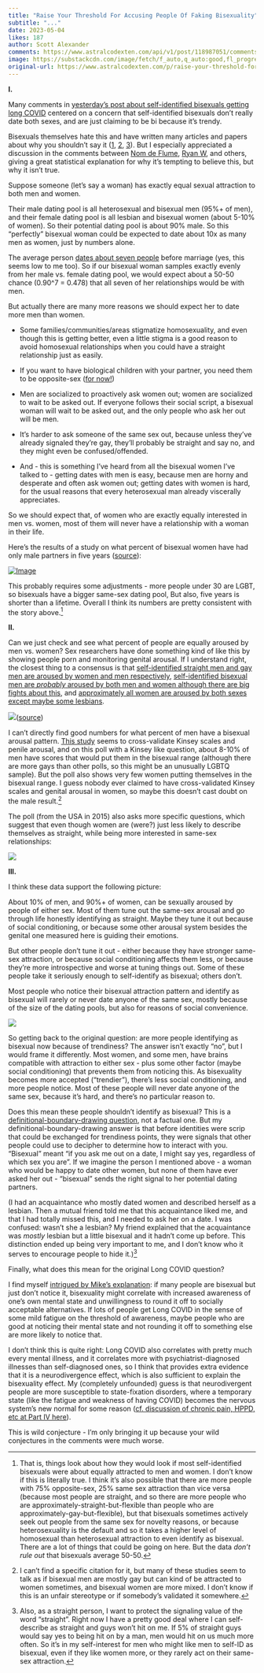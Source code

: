 ```yaml
---
title: "Raise Your Threshold For Accusing People Of Faking Bisexuality"
subtitle: "..."
date: 2023-05-04
likes: 187
author: Scott Alexander
comments: https://www.astralcodexten.com/api/v1/post/118987051/comments?&all_comments=true
image: https://substackcdn.com/image/fetch/f_auto,q_auto:good,fl_progressive:steep/https%3A%2F%2Fsubstack-post-media.s3.amazonaws.com%2Fpublic%2Fimages%2F9912f0d9-cde4-490e-9644-5b844cb506f9_919x577.png
original-url: https://www.astralcodexten.com/p/raise-your-threshold-for-accusing
---
```

**I.**

Many comments in [yesterday’s post about self-identified bisexuals getting long COVID](https://astralcodexten.substack.com/p/replication-attempt-bisexuality-and) centered on a concern that self-identified bisexuals don’t really date both sexes, and are just claiming to be bi because it’s trendy.

Bisexuals themselves hate this and have written many articles and papers about why you shouldn’t say it ([1](https://www.nytimes.com/2014/03/23/magazine/the-scientific-quest-to-prove-bisexuality-exists.html), [2](https://www.ncbi.nlm.nih.gov/pmc/articles/PMC7539694/), [3](https://funcrunch.medium.com/lets-celebrate-bisexuality-minus-the-identity-policing-868f8435b297)). But I especially appreciated a discussion in the comments between [Nom de Flume](https://astralcodexten.substack.com/p/replication-attempt-bisexuality-and/comment/15561054), [Ryan W](https://astralcodexten.substack.com/p/replication-attempt-bisexuality-and/comment/15566557), and others, giving a great statistical explanation for why it’s tempting to believe this, but why it isn’t true. 

Suppose someone (let’s say a woman) has exactly equal sexual attraction to both men and women.

Their male dating pool is all heterosexual and bisexual men (95%+ of men), and their female dating pool is all lesbian and bisexual women (about 5-10% of women). So their potential dating pool is about 90% male. So this “perfectly” bisexual woman could be expected to date about 10x as many men as women, just by numbers alone.

The average person [dates about seven people](https://www.inquirer.com/philly/living/sex_love_dating/238600191.html) before marriage (yes, this seems low to me too). So if our bisexual woman samples exactly evenly from her male vs. female dating pool, we would expect about a 50-50 chance (0.90^7 = 0.478) that all seven of her relationships would be with men.

But actually there are many more reasons we should expect her to date more men than women. 

  * Some families/communities/areas stigmatize homosexuality, and even though this is getting better, even a little stigma is a good reason to avoid homosexual relationships when you could have a straight relationship just as easily. 

  * If you want to have biological children with your partner, you need them to be opposite-sex ([for now!](https://www.technologyreview.com/2021/10/28/1038172/conception-eggs-reproduction-vitro-gametogenesis/))

  * Men are socialized to proactively ask women out; women are socialized to wait to be asked out. If everyone follows their social script, a bisexual woman will wait to be asked out, and the only people who ask her out will be men.

  * It’s harder to ask someone of the same sex out, because unless they’ve already signaled they’re gay, they’ll probably be straight and say no, and they might even be confused/offended. 

  * And - this is something I’ve heard from all the bisexual women I’ve talked to - getting dates with men is easy, because men are horny and desperate and often ask women out; getting dates with women is hard, for the usual reasons that every heterosexual man already viscerally appreciates. 




So we should expect that, of women who are exactly equally interested in men vs. women, most of them will never have a relationship with a woman in their life.

Here’s the results of a study on what percent of bisexual women have had only male partners in five years ([source](https://cspicenter.org/reports/born-this-way-the-rise-of-lgbt-as-a-social-and-political-identity/)):

[![Image](https://substackcdn.com/image/fetch/w_1456,c_limit,f_auto,q_auto:good,fl_progressive:steep/https%3A%2F%2Fsubstack-post-media.s3.amazonaws.com%2Fpublic%2Fimages%2F9912f0d9-cde4-490e-9644-5b844cb506f9_919x577.png)](https://substackcdn.com/image/fetch/f_auto,q_auto:good,fl_progressive:steep/https%3A%2F%2Fsubstack-post-media.s3.amazonaws.com%2Fpublic%2Fimages%2F9912f0d9-cde4-490e-9644-5b844cb506f9_919x577.png)

This probably requires some adjustments - more people under 30 are LGBT, so bisexuals have a bigger same-sex dating pool, But also, five years is shorter than a lifetime. Overall I think its numbers are pretty consistent with the story above.[^1]

**II.**

Can we just check and see what percent of people are equally aroused by men vs. women? Sex researchers have done something kind of like this by showing people porn and monitoring genital arousal. If I understand right, the closest thing to a consensus is that [self-identified straight men and gay men are aroused by women and men respectively](https://sci-hub.st/https://pubmed.ncbi.nlm.nih.gov/15482445/), [self-identified bisexual men are ](https://www.pnas.org/doi/10.1073/pnas.2003631117)_[probably](https://www.pnas.org/doi/10.1073/pnas.2003631117)_[ aroused by both men and women although there are big fights about this](https://www.pnas.org/doi/10.1073/pnas.2003631117), and [approximately all women are aroused by both sexes except maybe some lesbians](https://core.ac.uk/download/pdf/74373343.pdf).

[![](https://substackcdn.com/image/fetch/w_1456,c_limit,f_auto,q_auto:good,fl_progressive:steep/https%3A%2F%2Fsubstack-post-media.s3.amazonaws.com%2Fpublic%2Fimages%2Fbd70e31c-c477-4f00-ab59-d7bcc5660c79_718x433.png)](https://substackcdn.com/image/fetch/f_auto,q_auto:good,fl_progressive:steep/https%3A%2F%2Fsubstack-post-media.s3.amazonaws.com%2Fpublic%2Fimages%2Fbd70e31c-c477-4f00-ab59-d7bcc5660c79_718x433.png)([source](https://sci-hub.st/https://pubmed.ncbi.nlm.nih.gov/15482445/))

I can’t directly find good numbers for what percent of men have a bisexual arousal pattern. [This study](https://www.pnas.org/doi/10.1073/pnas.2003631117) seems to cross-validate Kinsey scales and penile arousal, and on this poll with a Kinsey like question, about 8-10% of men have scores that would put them in the bisexual range (although there are more gays than other polls, so this might be an unusually LGBTQ sample). But the poll also shows very few women putting themselves in the bisexual range. I guess nobody ever claimed to have cross-validated Kinsey scales and genital arousal in women, so maybe this doesn’t cast doubt on the male result.[^2]

The poll (from the USA in 2015) also asks more specific questions, which suggest that even though women are (were?) just less likely to describe themselves as straight, while being more interested in same-sex relationships:

[![](https://substackcdn.com/image/fetch/w_1456,c_limit,f_auto,q_auto:good,fl_progressive:steep/https%3A%2F%2Fsubstack-post-media.s3.amazonaws.com%2Fpublic%2Fimages%2Fa47da967-4f64-48d9-bf72-943ff1ce80e3_1204x636.png)](https://substackcdn.com/image/fetch/f_auto,q_auto:good,fl_progressive:steep/https%3A%2F%2Fsubstack-post-media.s3.amazonaws.com%2Fpublic%2Fimages%2Fa47da967-4f64-48d9-bf72-943ff1ce80e3_1204x636.png)

**III.**

I think these data support the following picture: 

About 10% of men, and 90%+ of women, can be sexually aroused by people of either sex. Most of them tune out the same-sex arousal and go through life honestly identifying as straight. Maybe they tune it out because of social conditioning, or because some other arousal system besides the genital one measured here is guiding their emotions.

But other people don’t tune it out - either because they have stronger same-sex attraction, or because social conditioning affects them less, or because they’re more introspective and worse at tuning things out. Some of these people take it seriously enough to self-identify as bisexual; others don’t.

Most people who notice their bisexual attraction pattern and identify as bisexual will rarely or never date anyone of the same sex, mostly because of the size of the dating pools, but also for reasons of social convenience.

[![](https://substackcdn.com/image/fetch/w_1456,c_limit,f_auto,q_auto:good,fl_progressive:steep/https%3A%2F%2Fsubstack-post-media.s3.amazonaws.com%2Fpublic%2Fimages%2F9dc1ad7c-1545-4501-a5fc-ea7666634a2d_432x417.png)](https://substackcdn.com/image/fetch/f_auto,q_auto:good,fl_progressive:steep/https%3A%2F%2Fsubstack-post-media.s3.amazonaws.com%2Fpublic%2Fimages%2F9dc1ad7c-1545-4501-a5fc-ea7666634a2d_432x417.png)

So getting back to the original question: are more people identifying as bisexual now because of trendiness? The answer isn’t exactly “no”, but I would frame it differently. Most women, and some men, have brains compatible with attraction to either sex - plus some other factor (maybe social conditioning) that prevents them from noticing this. As bisexuality becomes more accepted (“trendier”), there’s less social conditioning, and more people notice. Most of these people will never date anyone of the same sex, because it’s hard, and there’s no particular reason to. 

Does this mean these people shouldn’t identify as bisexual? This is a [definitional-boundary-drawing question](https://slatestarcodex.com/2014/11/21/the-categories-were-made-for-man-not-man-for-the-categories/), not a factual one. But my definitional-boundary-drawing answer is that before identities were scrip that could be exchanged for trendiness points, they were signals that other people could use to decipher to determine how to interact with you. “Bisexual” meant “if you ask me out on a date, I might say yes, regardless of which sex you are”. If we imagine the person I mentioned above - a woman who would be happy to date other women, but none of them have ever asked her out - “bisexual” sends the right signal to her potential dating partners. 

(I had an acquaintance who mostly dated women and described herself as a lesbian. Then a mutual friend told me that this acquaintance liked me, and that I had totally missed this, and I needed to ask her on a date. I was confused: wasn’t she a lesbian? My friend explained that the acquaintance was _mostly_ lesbian but a little bisexual and it hadn’t come up before. This distinction ended up being very important to me, and I don’t know who it serves to encourage people to hide it.)[^3]

Finally, what does this mean for the original Long COVID question?

I find myself [intrigued by Mike’s explanation](https://astralcodexten.substack.com/p/replication-attempt-bisexuality-and/comment/15547922): if many people are bisexual but just don’t notice it, bisexuality might correlate with increased awareness of one’s own mental state and unwillingness to round it off to socially acceptable alternatives. If lots of people get Long COVID in the sense of some mild fatigue on the threshold of awareness, maybe people who are good at noticing their mental state and not rounding it off to something else are more likely to notice that.

I don’t think this is quite right: Long COVID also correlates with pretty much every mental illness, and it correlates more with psychiatrist-diagnosed illnesses than self-diagnosed ones, so I think that provides extra evidence that it is a neurodivergence effect, which is also sufficient to explain the bisexuality effect. My (completely unfounded) guess is that neurodivergent people are more susceptible to state-fixation disorders, where a temporary state (like the fatigue and weakness of having COVID) becomes the nervous system’s new normal for some reason ([cf. discussion of chronic pain, HPPD, etc at Part IV here](https://astralcodexten.substack.com/p/what-should-we-make-of-sasha-chapins)). 

This is wild conjecture - I’m only bringing it up because your wild conjectures in the comments were much worse.

[^1]: That is, things look about how they would look if most self-identified bisexuals were about equally attracted to men and women. I don’t know if this is literally true. I think it’s also possible that there are more people with 75% opposite-sex, 25% same sex attraction than vice versa (because most people are straight, and so there are more people who are approximately-straight-but-flexible than people who are approximately-gay-but-flexible), but that bisexuals sometimes actively seek out people from the same sex for novelty reasons, or because heterosexuality is the default and so it takes a higher level of homosexual than heterosexual attraction to even identify as bisexual. There are a lot of things that could be going on here. But the data _don’t rule out_ that bisexuals average 50-50.

[^2]: I can’t find a specific citation for it, but many of these studies seem to talk as if bisexual men are mostly gay but can kind of be attracted to women sometimes, and bisexual women are more mixed. I don’t know if this is an unfair stereotype or if somebody’s validated it somewhere. 

[^3]: Also, as a straight person, I want to protect the signaling value of the word “straight”. Right now I have a pretty good deal where I can self-describe as straight and guys won’t hit on me. If 5% of straight guys would say yes to being hit on by a man, men would hit on us much more often. So it’s in my self-interest for men who might like men to self-ID as bisexual, even if they like women more, or they rarely act on their same-sex attraction.
